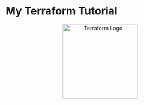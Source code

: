# My Terraform Tutorial

<p align="center">
  <img src="https://www.vectorlogo.zone/logos/terraformio/terraformio-icon.svg" alt="Terraform Logo" width="200"/>
</p>
